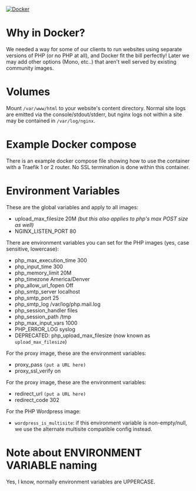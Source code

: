 [![Docker](https://github.com/pinbn/hosting-images/actions/workflows/docker-publish.yml/badge.svg?branch=main)](https://github.com/pinbn/hosting-images/actions/workflows/docker-publish.yml)

# Why in Docker?
We needed a way for some of our clients to run websites using separate versions of PHP (or no PHP at all), and Docker fit the bill perfectly! Later we may add other options (Mono, etc..) that aren't well served by existing community images.

# Volumes
Mount `/var/www/html` to your website's content directory. Normal site logs are emitted via the console/stdout/stderr, but nginx logs not within a site may be contained in `/var/log/nginx`.

# Example Docker compose
There is an example docker compose file showing how to use the container with a Traefik 1 or 2 router. No SSL termination is done within this container.

# Environment Variables
These are the global variables and apply to all images:
  - upload_max_filesize 20M _(but this also applies to php's max POST size as well)_
  - NGINX_LISTEN_PORT 80

There are environment variables you can set for the PHP images (yes, case sensitive, lowercase):
  - php_max_execution_time 300
  - php_input_time 300
  - php_memory_limit 20M
  - php_timezone America/Denver
  - php_allow_url_fopen Off
  - php_smtp_server localhost
  - php_smtp_port 25
  - php_smtp_log /var/log/php.mail.log
  - php_session_handler files
  - php_session_path /tmp
  - php_max_input_vars 1000
  - PHP_ERROR_LOG syslog
  - DEPRECATED: php_upload_max_filesize (now known as `upload_max_filesize`)

For the proxy image, these are the environment variables:
  - proxy_pass `(put a URL here)`
  - proxy_ssl_verify on

For the proxy image, these are the environment variables:
  - redirect_url `(put a URL here)`
  - redirect_code 302
  
For the PHP Wordpress image:
  - `wordpress_is_multisite`: if this environment variable is non-empty/null, we use the alternate multisite compatible config instead.

# Note about ENVIRONMENT VARIABLE naming
Yes, I know, normally environment variables are UPPERCASE.

